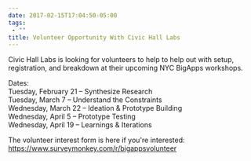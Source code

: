 ```yaml
---
date: 2017-02-15T17:04:50-05:00
tags:
 - ""
title: Volunteer Opportunity With Civic Hall Labs
---
```


Civic Hall Labs is looking for volunteers to help to help out with setup, registration, and breakdown at their upcoming NYC BigApps workshops.


Dates:  
Tuesday, February 21 – Synthesize Research   
Tuesday, March 7 – Understand the Constraints   
Wednesday, March 22 – Ideation & Prototype Building   
Wednesday, April 5 – Prototype Testing   
Wednesday, April 19 – Learnings & Iterations  


The volunteer interest form is here if you're interested: https://www.surveymonkey.com/r/bigappsvolunteer
